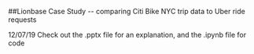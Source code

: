 ##Lionbase Case Study -- comparing Citi Bike NYC trip data to Uber ride requests



12/07/19
Check out the .pptx file for an explanation, and the .ipynb file for code
